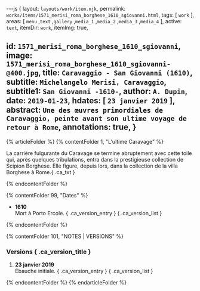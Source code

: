 ---js
{
  layout:    `layouts/work/item.njk`,
  permalink: `works/items/1571_merisi_roma_borghese_1610_sgiovanni.html`,
  tags:      [ `work` ],
  areas:     [ `menu` ,`text` ,`gallery` ,`media_1` ,`media_2` ,`media_3` ,`media_4` ],
  active:      `text`,
  itemDir:   `work`,
  itemImg:   true,
  
  id:        `1571_merisi_roma_borghese_1610_sgiovanni`,
  image:     `1571_merisi_roma_borghese_1610_sgiovanni-@400.jpg`,
  title:     `Caravaggio - San Giovanni (1610)`,
  subtitle:  `Michelangelo Merisi, Caravaggio`,
  subtitle1: `San Giovanni -1610-`,
  author:    `A. Dupin`,
  date:      `2019-01-23`,
  hdates:    [ `23 janvier 2019` ],
  abstract:  `Une des œuvres primordiales de Caravaggio, peinte avant son ultime voyage de retour à Rome`,
  annotations:  true,
}
---

[comment]: # (======== Article ========)

{% articleFolder %}
{% contentFolder 1, "L'ultime Caravage" %}

La carrière fulgurante du Caravage se termine abruptement avec cette toile qui, après quelques tribulations, entra dans la prestigieuse collection de Scipion Borghese. Elle figure, depuis lors, dans la collection de la villa Borghese à Rome.{ .ca_txt }

{% endcontentFolder %}

{% contentFolder 99, "Dates" %}

+ **1610**  
  Mort à Porto Ercole.  { .ca_version_entry }
{ .ca_version_list }

{% endcontentFolder %}

[comment]: # (======== Footnotes ========)

{% contentFolder 101, "NOTES | VERSIONS" %}

[comment]: # (======== Historique ========)

### Versions { .ca_version_title }

1. **23 janvier 2019**  
  Ébauche initiale. { .ca_version_entry }
{ .ca_version_list }

{% endcontentFolder %}
{% endarticleFolder %}
